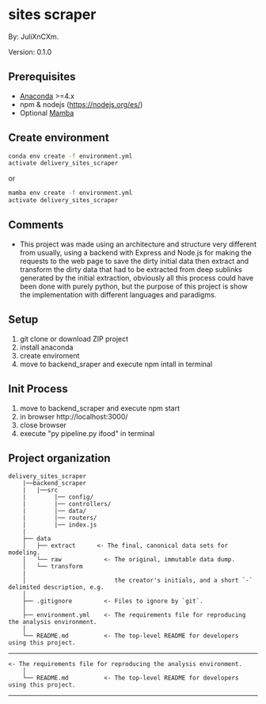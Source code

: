 # sites scraper

By: JuliXnCXm.

Version: 0.1.0


## Prerequisites

- [Anaconda](https://www.anaconda.com/download/) >=4.x
- npm & nodejs (https://nodejs.org/es/)
- Optional [Mamba](https://mamba.readthedocs.io/en/latest/)

## Create environment

```bash
conda env create -f environment.yml
activate delivery_sites_scraper
```

or

```bash
mamba env create -f environment.yml
activate delivery_sites_scraper

```

## Comments

- This project was made using an architecture and structure very different from usually, using a backend with Express and Node.js for making the requests to the web page to save the dirty initial data then extract and transform the dirty data that had to be extracted from deep sublinks generated by the initial extraction, obviously all this process could have been done with purely python, but the purpose of this project is show the implementation with different languages and paradigms.

## Setup

1. git clone or download ZIP project
2. install anaconda
3. create enviroment
4. move to backend_sraper and execute npm intall in terminal

## Init Process

1. move to backend_scraper and execute npm start
2. in browser http://localhost:3000/
3. close browser
3. execute "py pipeline.py ifood" in terminal

## Project organization

    delivery_sites_scraper
        |──backend_scraper
        |   |──src
        |        |── config/
        |        |── controllers/
        |        |── data/
        |        |── routers/
        |        |── index.js
        |
        ├── data
        │   ├── extract      <- The final, canonical data sets for modeling.
        │   └── raw            <- The original, immutable data dump.
        │   └── transform
        |
        │                         the creator's initials, and a short `-` delimited description, e.g.
        │
        ├── .gitignore         <- Files to ignore by `git`.
        │
        ├── environment.yml    <- The requirements file for reproducing the analysis environment.
        │
        └── README.md          <- The top-level README for developers using this project.

---

    <- The requirements file for reproducing the analysis environment.
        │
        └── README.md          <- The top-level README for developers using this project.

---

